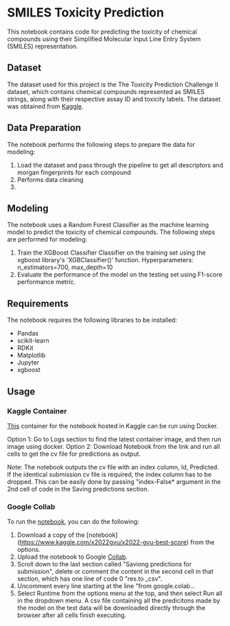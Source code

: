 # SMILES Toxicity Prediction

This notebook contains code for predicting the toxicity of chemical compounds using their Simplified Molecular Input Line Entry System (SMILES) representation.

## Dataset

The dataset used for this project is the The Toxicity Prediction Challenge II dataset, which contains chemical compounds represented as SMILES strings, along with their respective assay ID and toxicity labels. The dataset was obtained from [Kaggle](https://www.kaggle.com/competitions/the-toxicity-prediction-challenge-ii/overview).

## Data Preparation

The notebook performs the following steps to prepare the data for modeling:

1. Load the dataset and pass through the pipeline to get all descriptors and morgan fingerprints for each compound
2. Performs data cleaning
3. 

## Modeling

The notebook uses a Random Forest Classifier as the machine learning model to predict the toxicity of chemical compounds. The following steps are performed for modeling:

1. Train the XGBoost Classifier Classifier on the training set using the xgboost library's 'XGBClassifier()' function. Hyperparameters: n_estimators=700, max_depth=10
2. Evaluate the performance of the model on the testing set using F1-score performance metric.

## Requirements

The notebook requires the following libraries to be installed:

- Pandas
- scikit-learn
- RDKit
- Matplotlib
- Jupyter
- xgboost

## Usage

### Kaggle Container

[This](https://www.kaggle.com/x2022gvu/x2022-gvu-best-score) container for the notebook hosted in Kaggle can be run using Docker.

Option 1: Go to Logs section to find the latest container image, and then run image using docker.
Option 2: Download Notebook from the link and run all cells to get the cv file for predictions as output.

Note: The notebook outputs the cv file with an index column, Id, Predicted. If the identical submission cv file is required, the index column has to be dropped. This can be easily done by passing "index-False* argument in the 2nd cell of code in the Saving predictions section.

### Google Collab

To run the [notebook](https://www.kaggle.com/x2022gvu/x2022-gvu-best-score), you can do the following:

1. Download a copy of the [notebook] (https://www.kaggle.com/x2022gvu/x2022-gvu-best-score) from the options.
2. Upload the notebook to Google [Collab](https://colab.research.google.com/).
3. Scroll down to the last section called "Saviong predictions for submission", delete or comment the content in the second cell in that section, which has one line of code 0 "res.to _csv".
4. Uncomment every line starting at the line "from google.colab...
5. Select Runtime from the options menu at the top, and then select Run all in the dropdown menu. A csv file containing all the predicitons made by the model on the test data will be downloaded directly through the browser after all cells finish executing.
